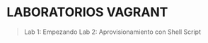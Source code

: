LABORATORIOS VAGRANT
====================

> Lab 1: Empezando
> Lab 2: Aprovisionamiento con Shell Script
